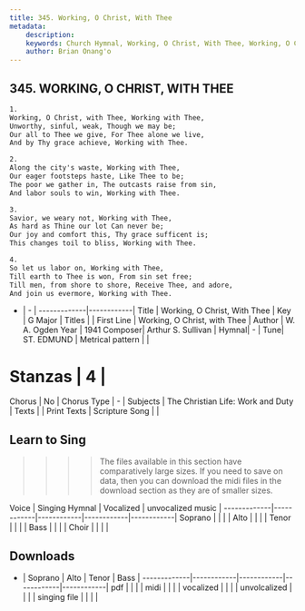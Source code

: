 ```yaml
---
title: 345. Working, O Christ, With Thee
metadata:
    description: 
    keywords: Church Hymnal, Working, O Christ, With Thee, Working, O Christ, with Thee, 
    author: Brian Onang'o
---
```



## 345. WORKING, O CHRIST, WITH THEE

```txt
1.
Working, O Christ, with Thee, Working with Thee,
Unworthy, sinful, weak, Though we may be;
Our all to Thee we give, For Thee alone we live,
And by Thy grace achieve, Working with Thee.

2.
Along the city's waste, Working with Thee,
Our eager footsteps haste, Like Thee to be;
The poor we gather in, The outcasts raise from sin,
And labor souls to win, Working with Thee.

3.
Savior, we weary not, Working with Thee,
As hard as Thine our lot Can never be;
Our joy and comfort this, Thy grace sufficent is;
This changes toil to bliss, Working with Thee.

4.
So let us labor on, Working with Thee,
Till earth to Thee is won, From sin set free;
Till men, from shore to shore, Receive Thee, and adore,
And join us evermore, Working with Thee.
```

- |   -  |
-------------|------------|
Title | Working, O Christ, With Thee |
Key | G Major |
Titles |  |
First Line | Working, O Christ, with Thee |
Author | W. A. Ogden
Year | 1941
Composer| Arthur S. Sullivan |
Hymnal|  - |
Tune| ST. EDMUND |
Metrical pattern | |
# Stanzas | 4 |
Chorus | No |
Chorus Type | - |
Subjects | The Christian Life: Work and Duty |
Texts |  |
Print Texts | 
Scripture Song |  |
  
## Learn to Sing

>>>> The files available in this section have comparatively large sizes. If you need to save on data, then you can download the midi files in the download section as they are of smaller sizes.

Voice |  Singing Hymnal | Vocalized | unvocalized music |
-------------|------------|------------|------------|------------|
Soprano | | | |
Alto | | | |
Tenor | | | |
Bass | | | |
Choir | | | |

## Downloads

- |  Soprano | Alto | Tenor | Bass |
-------------|------------|------------|------------|------------|
pdf | | | |
midi | | | |
vocalized | | | |
unvolcalized | | | |
singing file | | | |
  